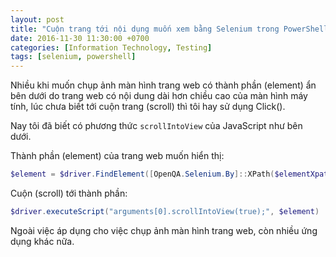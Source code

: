```yaml
---
layout: post
title: "Cuộn trang tới nội dụng muốn xem bằng Selenium trong PowerShell"
date: 2016-11-30 11:30:00 +0700
categories: [Information Technology, Testing]
tags: [selenium, powershell]
---
```


Nhiều khi muốn chụp ảnh màn hình trang web có thành phần (element) ẩn bên dưới do trang web có nội dung dài hơn chiều cao của màn hình máy tính, lúc chưa biết tới cuộn trang (scroll) thì tôi hay sử dụng Click().  

Nay tôi đã biết có phương thức `scrollIntoView` của JavaScript như bên dưới.  

Thành phần (element) của trang web muốn hiển thị:  
```powershell
$element = $driver.FindElement([OpenQA.Selenium.By]::XPath($elementXpath))
```  

Cuộn (scroll) tới thành phần:  
```powershell
$driver.executeScript("arguments[0].scrollIntoView(true);", $element)
```  

Ngoài việc áp dụng cho việc chụp ảnh màn hình trang web, còn nhiều ứng dụng khác nữa.
